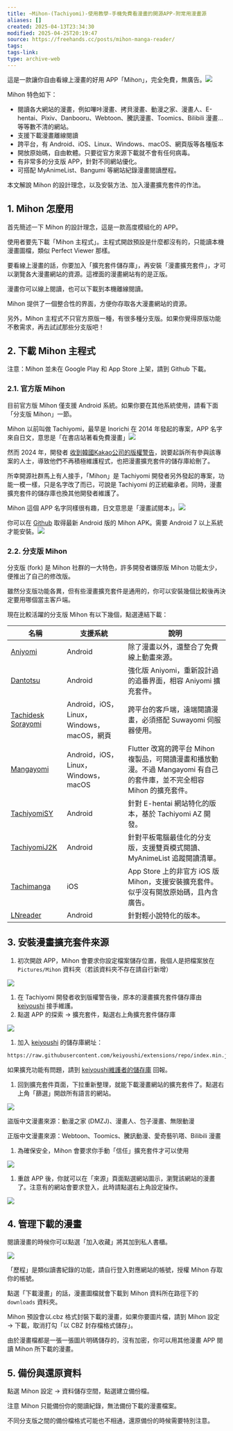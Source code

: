 ```yaml
---
title: ~Mihon-(Tachiyomi)-使用教學-手機免費看漫畫的開源APP-附常用漫畫源
aliases: []
created: 2025-04-13T23:34:30
modified: 2025-04-25T20:19:47
source: https://freehands.cc/posts/mihon-manga-reader/
tags: 
tags-link: 
type: archive-web
---
```


這是一款讓你自由看線上漫畫的好用 APP「Mihon」，完全免費，無廣告。![](https://freehands.cc/posts/mihon-manga-reader/images/title.webp)

Mihon 特色如下：

- 閱讀各大網站的漫畫，例如嗶咔漫畫、拷貝漫畫、動漫之家、漫畫人、E-hentai、Pixiv、Danbooru、Webtoon、騰訊漫畫、Toomics、Bilibili 漫畫…等等數不清的網站。
- 支援下載漫畫離線閱讀
- 跨平台，有 Android、iOS、Linux、Windows、macOS、網頁版等各種版本
- 開放原始碼，自由軟體。只要從官方來源下載就不會有任何病毒。
- 有非常多的分支版 APP，針對不同網站優化。
- 可搭配 MyAnimeList、Bangumi 等網站紀錄漫畫閱讀歷程。

本文解說 Mihon 的設計理念，以及安裝方法、加入漫畫擴充套件的作法。

## 1\. Mihon 怎麼用

首先簡述一下 Mihon 的設計理念，這是一款高度模組化的 APP。

使用者要先下載「Mihon 主程式」。主程式開啟預設是什麼都沒有的，只能讀本機漫畫圖檔，類似 Perfect Viewer 那樣。

要看線上漫畫的話，你要加入「擴充套件儲存庫」，再安裝「漫畫擴充套件」，才可以瀏覽各大漫畫網站的資源。這裡面的漫畫網站有的是正版。

漫畫你可以線上閱讀，也可以下載到本機離線閱讀。

Mihon 提供了一個整合性的界面，方便你存取各大漫畫網站的資源。

另外，Mihon 主程式不只官方原版一種，有很多種分支版。如果你覺得原版功能不敷需求，再去試試那些分支版吧！

## 2\. 下載 Mihon 主程式

注意：Mihon 並未在 Google Play 和 App Store 上架，請到 Github 下載。

### 2.1. 官方版 Mihon

目前官方版 Mihon 僅支援 Android 系統。如果你要在其他系統使用，請看下面「分支版 Mihon」一節。

Mihon 以前叫做 Tachiyomi，最早是 Inorichi 在 2014 年發起的專案，APP 名字來自日文，意思是「在書店站著看免費漫畫」![](https://freehands.cc/posts/mihon-manga-reader/images/tachiyomi.png)

然而 2024 年，開發者 [收到韓國Kakao公司的版權警告](https://tachiyomi.org/news/2024-01-13-goodbye)，說要起訴所有參與該專案的人士，導致他們不再積極維護程式，也把漫畫擴充套件的儲存庫給刪了。

所幸開源社群馬上有人接手，「Mihon」是 Tachiyomi 開發者另外發起的專案，功能一模一樣，只是名字改了而已，可說是 Tachiyomi 的正統繼承者。同時，漫畫擴充套件的儲存庫也換其他開發者維護了。

Mihon 這個 APP 名字同樣很有趣，日文意思是「漫畫試閱本」。![](https://freehands.cc/posts/mihon-manga-reader/images/mihon.png)

你可以在 [Github](https://github.com/mihonapp/mihon/releases) 取得最新 Android 版的 Mihon APK。需要 Android 7 以上系統才能安裝。![](https://freehands.cc/posts/mihon-manga-reader/images/Screenshot_20240225_222527.webp)

### 2.2. 分支版 Mihon

分支版 (fork) 是 Mihon 社群的一大特色，許多開發者嫌原版 Mihon 功能太少，便推出了自己的修改版。

雖然分支版功能各異，但有些漫畫擴充套件是通用的，你可以安裝幾個比較後再決定要用哪個當主客戶端。

現在比較活躍的分支版 Mihon 有以下幾個，點選連結下載：

| 名稱 | 支援系統 | 說明 |
| --- | --- | --- |
| [Aniyomi](https://freehands.cc/posts/android-aniyomi/) | Android | 除了漫畫以外，還整合了免費線上動畫來源。 |
| [Dantotsu](https://freehands.cc/posts/android-aniyomi/) | Android | 強化版 Aniyomi，重新設計過的追番界面，相容 Aniyomi 擴充套件。 |
| [Tachidesk Sorayomi](https://freehands.cc/posts/suwayomi-tachidesk/) | Android，iOS，Linux，Windows，macOS，網頁 | 跨平台的客戶端，遠端閱讀漫畫，必須搭配 Suwayomi 伺服器使用。 |
| [Mangayomi](https://github.com/kodjodevf/mangayomi) | Android，iOS，Linux，Windows，macOS | Flutter 改寫的跨平台 Mihon 複製品，可閱讀漫畫和播放動漫。不過 Mangayomi 有自己的套件庫，並不完全相容 Mihon 的擴充套件。 |
| [TachiyomiSY](https://github.com/jobobby04/TachiyomiSY) | Android | 針對 E-hentai 網站特化的版本，基於 Tachiyomi AZ 開發。 |
| [TachiyomiJ2K](https://github.com/Jays2Kings/tachiyomiJ2K) | Android | 針對平板電腦最佳化的分支版，支援雙頁模式閱讀、MyAnimeList 追蹤閱讀清單。 |
| [Tachimanga](https://apps.apple.com/us/app/tachimanga/id6447486175) | iOS | App Store 上的非官方 iOS 版 Mihon，支援安裝擴充套件。似乎沒有開放原始碼，且內含廣告。 |
| [LNreader](https://github.com/LNReader/lnreader) | Android | 針對輕小說特化的版本。 |

## 3\. 安裝漫畫擴充套件來源

1. 初次開啟 APP，Mihon 會要求你設定檔案儲存位置，我個人是把檔案放在 `Pictures/Mihon` 資料夾（若該資料夾不存在請自行新增）

![](https://freehands.cc/posts/mihon-manga-reader/images/Screenshot_20240225-145828.webp)

1. 在 Tachiyomi 開發者收到版權警告後，原本的漫畫擴充套件儲存庫由 [keiyoushi](https://github.com/keiyoushi/extensions-source) 接手維護。
2. 點選 APP 的探索 → 擴充套件，點選右上角擴充套件儲存庫

![](https://freehands.cc/posts/mihon-manga-reader/images/Screenshot_20240225-145854.webp)

1. 加入 [keiyoushi](https://github.com/keiyoushi/extensions) 的儲存庫網址：

```bash
https://raw.githubusercontent.com/keiyoushi/extensions/repo/index.min.json
```

如果擴充功能有問題，請到 [keiyoushi維護者的儲存庫](https://github.com/keiyoushi/extensions-source/issues) 回報。

1. 回到擴充套件頁面，下拉重新整理，就能下載漫畫網站的擴充套件了。點選右上角「篩選」開啟所有語言的網站。

![](https://freehands.cc/posts/mihon-manga-reader/images/Screenshot_20240225-222903.webp)

盜版中文漫畫來源：動漫之家 (DMZJ)、漫畫人、包子漫畫、無限動漫

正版中文漫畫來源：Webtoon、Toomics、騰訊動漫、愛奇藝叭嗒、Bilibili 漫畫

1. 為確保安全，Mihon 會要求你手動「信任」擴充套件才可以使用

![](https://freehands.cc/posts/mihon-manga-reader/images/Screenshot_20240225-145902.webp)

1. 重啟 APP 後，你就可以在「來源」頁面點選網站圖示，瀏覽該網站的漫畫了。注意有的網站會要求登入，此時請點選右上角設定操作。

![](https://freehands.cc/posts/mihon-manga-reader/images/0240225-212931.webp)

## 4\. 管理下載的漫畫

閱讀漫畫的時候你可以點選「加入收藏」將其加到私人書櫃。

![](https://freehands.cc/posts/mihon-manga-reader/images/Screenshot_20240225-224044.webp)

「歷程」是類似讀書紀錄的功能，請自行登入對應網站的帳號，授權 Mihon 存取你的帳號。

點選「下載漫畫」的話，漫畫圖檔就會下載到 Mihon 資料所在路徑下的 `downloads` 資料夾。

Mihon 預設會以.cbz 格式封裝下載的漫畫，如果你要圖片檔，請到 Mihon 設定 → 下載，取消打勾「以 CBZ 封存檔格式儲存」。

由於漫畫檔都是一張一張圖片明碼儲存的，沒有加密，你可以用其他漫畫 APP 閱讀 Mihon 所下載的漫畫。

## 5\. 備份與還原資料

點選 Mihon 設定 → 資料儲存空間，點選建立備份檔。

注意 Mihon 只能備份你的閱讀紀錄，無法備份下載的漫畫檔案。

不同分支版之間的備份檔格式可能也不相通，還原備份的時候需要特別注意。
